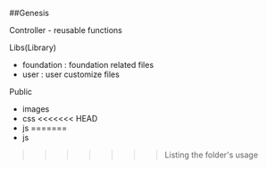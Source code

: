 ##Genesis

Controller - reusable functions

Libs(Library)
- foundation : foundation related files
- user : user customize files

Public
- images
- css
<<<<<<< HEAD
- js
=======
- js
>>>>>>> Listing the folder's usage
